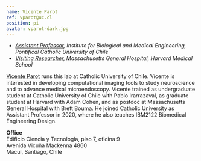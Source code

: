 ```yaml
---
name: Vicente Parot
ref: vparot@uc.cl
position: pi
avatar: vparot-dark.jpg
---
```


- _[Assistant Professor](https://ingenieriabiologicaymedica.uc.cl/es/personas/academicos/797-vicente-parot), Institute for Biological and Medical Engineering, Pontifical Catholic University of Chile_<br>
- _[Visiting Researcher](https://octresearch.org/people/bouma-group/), Massachusetts General Hospital, Harvard Medical School_<br>

[Vicente Parot](http://www.mit.edu/~vparot/) runs this lab at Catholic University of Chile.
Vicente is interested in developing computational imaging tools to study neuroscience and to advance medical microendoscopy. Vicente trained as undergraduate student at Catholic University of Chile with Pablo Irarrazaval, as graduate student at Harvard with Adam Cohen, and as postdoc at Massachusetts General Hospital with Brett Bouma. He joined Catholic University as Assistant Professor in 2020, where he also teaches IBM2122 Biomedical Engineering Design. 

**Office**<br>
Edificio Ciencia y Tecnología, piso 7, oficina 9 <br>
Avenida Vicuña Mackenna 4860 <br>
Macul, Santiago, Chile

